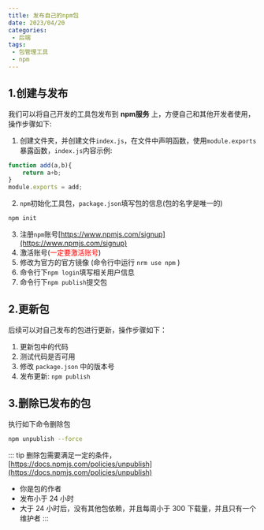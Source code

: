 ```yaml
---
title: 发布自己的npm包
date: 2023/04/20
categories:
 - 后端
tags:
 - 包管理工具
 - npm
---
```


## 1.创建与发布

我们可以将自己开发的工具包发布到 **npm服务** 上，方便自己和其他开发者使用，操作步骤如下:
1. 创建文件夹，并创建文件`index.js`，在文件中声明函数，使用`module.exports`暴露函数，`index.js`内容示例:
```js
function add(a,b){
    return a+b;
}
module.exports = add;
```
2. `npm`初始化工具包，`package.json`填写包的信息(包的名字是唯一的)
```bash
npm init
```
3. 注册`npm`账号[https://www.npmjs.com/signup](https://www.npmjs.com/signup)
4. 激活账号(<span style="color:red">一定要激活账号</span>)
5. 修改为官方的官方镜像 (命令行中运行 `nrm use npm` )
6. 命令行下`npm login`填写相关用户信息
7. 命令行下`npm publish`提交包

## 2.更新包

后续可以对自己发布的包进行更新，操作步骤如下：
1. 更新包中的代码
2. 测试代码是否可用
3. 修改 `package.json` 中的版本号 
4. 发布更新: `npm publish`

## 3.删除已发布的包

执行如下命令删除包
```bash
npm unpublish --force
```
::: tip
删除包需要满足一定的条件，[https://docs.npmjs.com/policies/unpublish](https://docs.npmjs.com/policies/unpublish)
- 你是包的作者
- 发布小于 24 小时
- 大于 24 小时后，没有其他包依赖，并且每周小于 300 下载量，并且只有一个维护者
:::